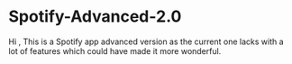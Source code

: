# Spotify-Advanced-2.0
Hi , This is a Spotify app advanced version as the current one lacks with a lot of features which could have made it more wonderful.  
